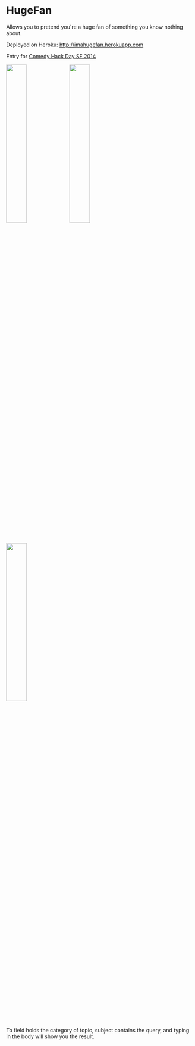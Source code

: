 HugeFan
=======

Allows you to pretend you're a huge fan of something you know nothing about.

Deployed on Heroku: <a href="http://imahugefan.herokuapp.com">http://imahugefan.herokuapp.com</a>

Entry for <a href="http://www.comedyhackday.org">Comedy Hack Day SF 2014</a>

<img width="33%" height="33%" src="https://github.com/vietjew/HugeFan/blob/master/app/assets/images/sample3.png">
<img width="33%" height="33%" src="https://github.com/vietjew/HugeFan/blob/master/app/assets/images/sample2.png">
<img width="33%" height="33%" src="https://github.com/vietjew/HugeFan/blob/master/app/assets/images/sample1.png">

To field holds the category of topic, subject contains the query, and typing in the body will show you the result.
